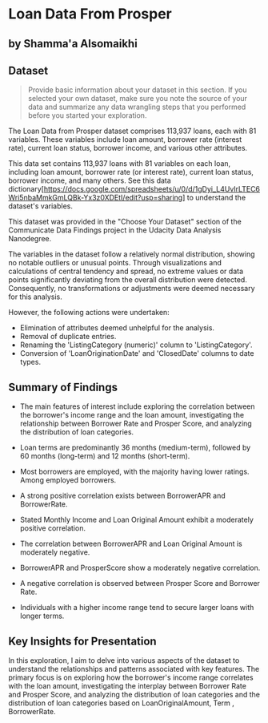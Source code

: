# Loan Data From Prosper
## by Shamma'a Alsomaikhi


## Dataset

> Provide basic information about your dataset in this section. If you selected your own dataset, make sure you note the source of your data and summarize any data wrangling steps that you performed before you started your exploration.

The Loan Data from Prosper dataset comprises 113,937 loans, each with 81 variables. These variables include loan amount, borrower rate (interest rate), current loan status, borrower income, and various other attributes.

This data set contains 113,937 loans with 81 variables on each loan, including loan amount, borrower rate (or interest rate), current loan status, borrower income, and many others. See this data dictionary[https://docs.google.com/spreadsheets/u/0/d/1gDyi_L4UvIrLTEC6Wri5nbaMmkGmLQBk-Yx3z0XDEtI/edit?usp=sharing] to understand the dataset's variables.

This dataset was provided in the "Choose Your Dataset" section of the Communicate Data Findings project in the Udacity Data Analysis Nanodegree.

The variables in the dataset follow a relatively normal distribution, showing no notable outliers or unusual points. Through visualizations and calculations of central tendency and spread, no extreme values or data points significantly deviating from the overall distribution were detected. Consequently, no transformations or adjustments were deemed necessary for this analysis.

However, the following actions were undertaken:
- Elimination of attributes deemed unhelpful for the analysis.
- Removal of duplicate entries.
- Renaming the 'ListingCategory (numeric)' column to 'ListingCategory'.
- Conversion of 'LoanOriginationDate' and 'ClosedDate' columns to date types.

## Summary of Findings

- The main features of interest include exploring the correlation between the borrower's income range and the loan amount, investigating the relationship between Borrower Rate and Prosper Score, and analyzing the distribution of loan categories.

- Loan terms are predominantly 36 months (medium-term), followed by 60 months (long-term) and 12 months (short-term).

- Most borrowers are employed, with the majority having lower ratings. Among employed borrowers.

- A strong positive correlation exists between BorrowerAPR and BorrowerRate.

- Stated Monthly Income and Loan Original Amount exhibit a moderately positive correlation.

- The correlation between BorrowerAPR and Loan Original Amount is moderately negative.

- BorrowerAPR and ProsperScore show a moderately negative correlation.

- A negative correlation is observed between Prosper Score and Borrower Rate.

- Individuals with a higher income range tend to secure larger loans with longer terms.


## Key Insights for Presentation

In this exploration, I aim to delve into various aspects of the dataset to understand the relationships and patterns associated with key features. The primary focus is on exploring how the borrower's income range correlates with the loan amount, investigating the interplay between Borrower Rate and Prosper Score, and analyzing the distribution of loan categories and the distribution of loan categories based on LoanOriginalAmount, Term , BorrowerRate.

